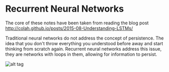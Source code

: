 # Recurrent Neural Networks

The core of these notes have been taken from reading the blog post http://colah.github.io/posts/2015-08-Understanding-LSTMs/

Traditional neural networks do not address the concept of persistence. The idea that you don't throw everything you understood
before away and start thinking from scratch again. Recurrent neural networks address this issue, they are networks with loops
in them, allowing for information to persist.

![alt tag](http://colah.github.io/posts/2015-08-Understanding-LSTMs/img/RNN-rolled.png?w=30)
